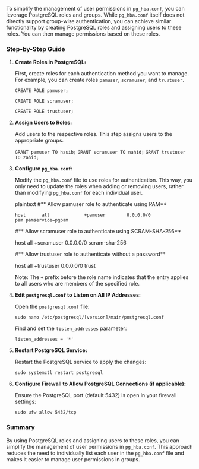 To simplify the management of user permissions in `pg_hba.conf`, you can leverage PostgreSQL roles and groups. While `pg_hba.conf` itself does not directly support group-wise authentication, you can achieve similar functionality by creating PostgreSQL roles and assigning users to these roles. You can then manage permissions based on these roles.

### Step-by-Step Guide

1. **Create Roles in PostgreSQL:**

   First, create roles for each authentication method you want to manage. For example, you can create roles `pamuser`, `scramuser`, and `trustuser`.

   
   `CREATE ROLE pamuser;`
   
   `CREATE ROLE scramuser;`
   
   `CREATE ROLE trustuser;`
   

3. **Assign Users to Roles:**

   Add users to the respective roles. This step assigns users to the appropriate groups.

   
   `GRANT pamuser TO hasib;`
   `GRANT scramuser TO nahid;`
   `GRANT trustuser TO zahid;`
   

4. **Configure `pg_hba.conf`:**

   Modify the `pg_hba.conf` file to use roles for authentication. This way, you only need to update the roles when adding or removing users, rather than modifying `pg_hba.conf` for each individual user.

   plaintext
   #** Allow pamuser role to authenticate using PAM**
   
   `host      all             +pamuser        0.0.0.0/0               pam pamservice=pgpam`

   #** Allow scramuser role to authenticate using SCRAM-SHA-256**

   host      all             +scramuser      0.0.0.0/0               scram-sha-256

   #** Allow trustuser role to authenticate without a password**

   host      all             +trustuser      0.0.0.0/0               trust
   

   Note: The `+` prefix before the role name indicates that the entry applies to all users who are members of the specified role.

5. **Edit `postgresql.conf` to Listen on All IP Addresses:**

   Open the `postgresql.conf` file:

  
   `sudo nano /etc/postgresql/[version]/main/postgresql.conf`
   

   Find and set the `listen_addresses` parameter:

   
   `listen_addresses = '*'`
   

6. **Restart PostgreSQL Service:**

   Restart the PostgreSQL service to apply the changes:

   `sudo systemctl restart postgresql`

7. **Configure Firewall to Allow PostgreSQL Connections (if applicable):**

   Ensure the PostgreSQL port (default 5432) is open in your firewall settings:

  
   `sudo ufw allow 5432/tcp`
   

### Summary

By using PostgreSQL roles and assigning users to these roles, you can simplify the management of user permissions in `pg_hba.conf`. This approach reduces the need to individually list each user in the `pg_hba.conf` file and makes it easier to manage user permissions in groups.
